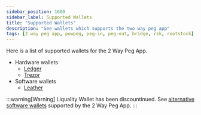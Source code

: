 ```yaml
---
sidebar_position: 1600
sidebar_label: Supported Wallets
title: "Supported Wallets"
description: "See wallets which supports the two way peg app"
tags: [2 way peg app, powpeg, peg-in, peg-out, bridge, rsk, rootstock]
---
```


Here is a list of supported wallets for the 2 Way Peg App.
- Hardware wallets
    - [Ledger](/resources/guides/two-way-peg-app/pegin/ledger/)
    - [Trezor](/resources/guides/two-way-peg-app/pegin/trezor/)
- Software wallets
    - [Leather](/resources/guides/two-way-peg-app/pegin/leather/)

:::warning[Warning]
Liquality Wallet has been discountinued. See [alternative software wallets](/dev-tools/wallets) supported by the 2 Way Peg App.
:::